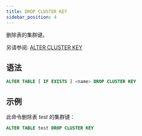 ```yaml
---
title: DROP CLUSTER KEY
sidebar_position: 4
---
```


删除表的集群键。

另请参阅:
[ALTER CLUSTER KEY](./dml-alter-cluster-key.md) 

## 语法

```sql
ALTER TABLE [ IF EXISTS ] <name> DROP CLUSTER KEY
```

## 示例

此命令删除表 *test* 的集群键：

```sql
ALTER TABLE test DROP CLUSTER KEY
```